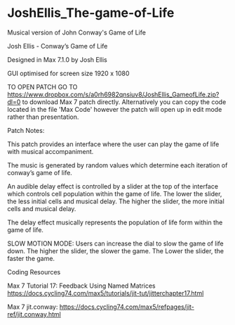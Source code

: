 # JoshEllis_The-game-of-Life
Musical version of John Conway's Game of Life

Josh Ellis - Conway’s Game of Life

Designed in Max 7.1.0 by Josh Ellis 

GUI optimised for screen size 1920 x 1080

TO OPEN PATCH GO TO https://www.dropbox.com/s/a0rh6982qnsiuv8/JoshEllis_GameofLife.zip?dl=0 to download Max 7 patch directly. Alternatively you can copy the code located in the file 'Max Code' however the patch will open up in edit mode rather than presentation. 

Patch Notes: 

This patch provides an interface where the user can play the game of life with musical accompaniment. 

The music is generated by random values which determine each iteration of conway’s game of life.

An audible delay effect is controlled by a slider at the top of the interface which controls cell population within the game of life. The lower the slider, the less initial cells and musical delay. The higher the slider, the more initial cells and musical delay. 

The delay effect musically represents the population of life form within the game of life.  

SLOW MOTION MODE: Users can increase the dial to slow the game of life down. The higher the slider, the slower the game. The Lower the slider, the faster the game. 

Coding Resources

Max 7 Tutorial 17: Feedback Using Named Matrices https://docs.cycling74.com/max5/tutorials/jit-tut/jitterchapter17.html

Max 7 jit.conway: https://docs.cycling74.com/max5/refpages/jit-ref/jit.conway.html   
